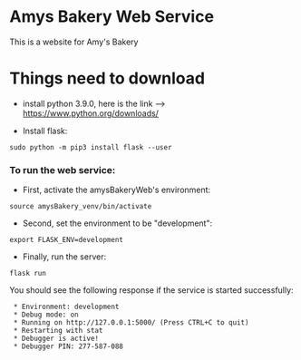 # Amys Bakery Web Service
This is a website for Amy's Bakery

# Things need to download
- install python 3.9.0, here is the link -->  https://www.python.org/downloads/

- Install flask: 
````
sudo python -m pip3 install flask --user
````

### To run the web service:
- First, activate the amysBakeryWeb's environment:
````
source amysBakery_venv/bin/activate
````
- Second, set the environment to be "development":
````
export FLASK_ENV=development
````
- Finally, run the server:
````
flask run
````
You should see the following response if the service is started successfully:
````
 * Environment: development
 * Debug mode: on
 * Running on http://127.0.0.1:5000/ (Press CTRL+C to quit)
 * Restarting with stat
 * Debugger is active!
 * Debugger PIN: 277-587-088
 ````
